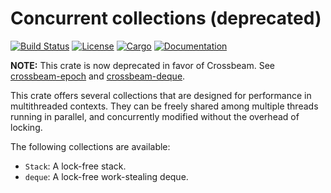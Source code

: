 # Concurrent collections (deprecated)

[![Build Status](https://travis-ci.org/stjepang/coco.svg?branch=master)](https://travis-ci.org/stjepang/coco)
[![License](https://img.shields.io/badge/license-Apache--2.0%2FMIT-blue.svg)](https://github.com/stjepang/coco)
[![Cargo](https://img.shields.io/crates/v/coco.svg)](https://crates.io/crates/coco)
[![Documentation](https://docs.rs/coco/badge.svg)](https://docs.rs/coco)

**NOTE:** This crate is now deprecated in favor of Crossbeam. See [crossbeam-epoch](https://github.com/crossbeam-rs/crossbeam-epoch) and [crossbeam-deque](https://github.com/crossbeam-rs/crossbeam-deque).

This crate offers several collections that are designed for performance in multithreaded
contexts. They can be freely shared among multiple threads running in parallel, and concurrently
modified without the overhead of locking.

The following collections are available:

* `Stack`: A lock-free stack.
* `deque`: A lock-free work-stealing deque.
